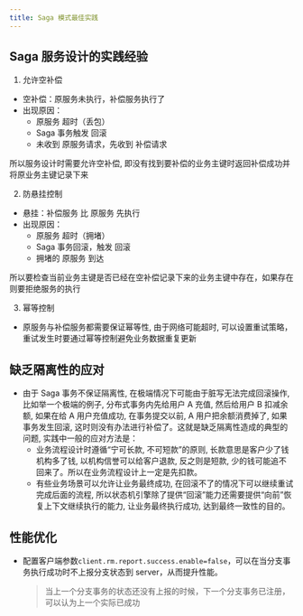 ```yaml
---
title: Saga 模式最佳实践
---
```


## Saga 服务设计的实践经验
1. 允许空补偿
* 空补偿：原服务未执行，补偿服务执行了
* 出现原因：
    * 原服务 超时（丢包）
    * Saga 事务触发 回滚
    * 未收到 原服务请求，先收到 补偿请求

所以服务设计时需要允许空补偿, 即没有找到要补偿的业务主键时返回补偿成功并将原业务主键记录下来

2. 防悬挂控制
* 悬挂：补偿服务 比 原服务 先执行
* 出现原因：
    * 原服务 超时（拥堵）
    * Saga 事务回滚，触发 回滚
    * 拥堵的 原服务 到达

所以要检查当前业务主键是否已经在空补偿记录下来的业务主键中存在，如果存在则要拒绝服务的执行

3. 幂等控制
* 原服务与补偿服务都需要保证幂等性, 由于网络可能超时, 可以设置重试策略，重试发生时要通过幂等控制避免业务数据重复更新

## 缺乏隔离性的应对
* 由于 Saga 事务不保证隔离性, 在极端情况下可能由于脏写无法完成回滚操作, 比如举一个极端的例子, 分布式事务内先给用户 A 充值, 然后给用户 B 扣减余额, 如果在给 A 用户充值成功, 在事务提交以前, A 用户把余额消费掉了, 如果事务发生回滚, 这时则没有办法进行补偿了。这就是缺乏隔离性造成的典型的问题, 实践中一般的应对方法是：
    * 业务流程设计时遵循“宁可长款, 不可短款”的原则, 长款意思是客户少了钱机构多了钱, 以机构信誉可以给客户退款, 反之则是短款, 少的钱可能追不回来了。所以在业务流程设计上一定是先扣款。
    * 有些业务场景可以允许让业务最终成功, 在回滚不了的情况下可以继续重试完成后面的流程, 所以状态机引擎除了提供“回滚”能力还需要提供“向前”恢复上下文继续执行的能力, 让业务最终执行成功, 达到最终一致性的目的。

## 性能优化
* 配置客户端参数`client.rm.report.success.enable=false`，可以在当分支事务执行成功时不上报分支状态到 server，从而提升性能。
    > 当上一个分支事务的状态还没有上报的时候，下一个分支事务已注册，可以认为上一个实际已成功